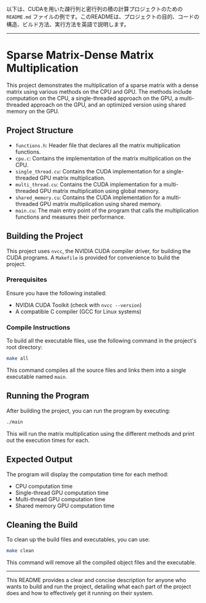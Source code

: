 以下は、CUDAを用いた疎行列と密行列の積の計算プロジェクトのための `README.md` ファイルの例です。このREADMEは、プロジェクトの目的、コードの構造、ビルド方法、実行方法を英語で説明します。

---

# Sparse Matrix-Dense Matrix Multiplication

This project demonstrates the multiplication of a sparse matrix with a dense matrix using various methods on the CPU and GPU. The methods include computation on the CPU, a single-threaded approach on the GPU, a multi-threaded approach on the GPU, and an optimized version using shared memory on the GPU.

## Project Structure

- `functions.h`: Header file that declares all the matrix multiplication functions.
- `cpu.c`: Contains the implementation of the matrix multiplication on the CPU.
- `single_thread.cu`: Contains the CUDA implementation for a single-threaded GPU matrix multiplication.
- `multi_thread.cu`: Contains the CUDA implementation for a multi-threaded GPU matrix multiplication using global memory.
- `shared_memory.cu`: Contains the CUDA implementation for a multi-threaded GPU matrix multiplication using shared memory.
- `main.cu`: The main entry point of the program that calls the multiplication functions and measures their performance.

## Building the Project

This project uses `nvcc`, the NVIDIA CUDA compiler driver, for building the CUDA programs. A `Makefile` is provided for convenience to build the project.

### Prerequisites

Ensure you have the following installed:
- NVIDIA CUDA Toolkit (check with `nvcc --version`)
- A compatible C compiler (GCC for Linux systems)

### Compile Instructions

To build all the executable files, use the following command in the project's root directory:

```bash
make all
```

This command compiles all the source files and links them into a single executable named `main`.

## Running the Program

After building the project, you can run the program by executing:

```bash
./main
```

This will run the matrix multiplication using the different methods and print out the execution times for each.

## Expected Output

The program will display the computation time for each method:
- CPU computation time
- Single-thread GPU computation time
- Multi-thread GPU computation time
- Shared memory GPU computation time

## Cleaning the Build

To clean up the build files and executables, you can use:

```bash
make clean
```

This command will remove all the compiled object files and the executable.

---

This README provides a clear and concise description for anyone who wants to build and run the project, detailing what each part of the project does and how to effectively get it running on their system.
